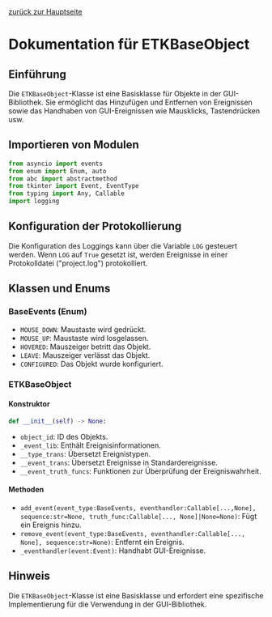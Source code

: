 [zurück zur Hauptseite](./_Dokumentation)

# Dokumentation für ETKBaseObject

## Einführung
Die `ETKBaseObject`-Klasse ist eine Basisklasse für Objekte in der GUI-Bibliothek. Sie ermöglicht das Hinzufügen und Entfernen von Ereignissen sowie das Handhaben von GUI-Ereignissen wie Mausklicks, Tastendrücken usw.

## Importieren von Modulen
```python
from asyncio import events
from enum import Enum, auto
from abc import abstractmethod
from tkinter import Event, EventType
from typing import Any, Callable
import logging
```

## Konfiguration der Protokollierung
Die Konfiguration des Loggings kann über die Variable `LOG` gesteuert werden. Wenn `LOG` auf `True` gesetzt ist, werden Ereignisse in einer Protokolldatei ("project.log") protokolliert.

## Klassen und Enums

### BaseEvents (Enum)
- `MOUSE_DOWN`: Maustaste wird gedrückt.
- `MOUSE_UP`: Maustaste wird losgelassen.
- `HOVERED`: Mauszeiger betritt das Objekt.
- `LEAVE`: Mauszeiger verlässt das Objekt.
- `CONFIGURED`: Das Objekt wurde konfiguriert.

### ETKBaseObject
#### Konstruktor
```python
def __init__(self) -> None:
```
- `object_id`: ID des Objekts.
- `_event_lib`: Enthält Ereignisinformationen.
- `__type_trans`: Übersetzt Ereignistypen.
- `__event_trans`: Übersetzt Ereignisse in Standardereignisse.
- `__event_truth_funcs`: Funktionen zur Überprüfung der Ereigniswahrheit.

#### Methoden
- `add_event(event_type:BaseEvents, eventhandler:Callable[...,None], sequence:str=None, truth_func:Callable[..., None]|None=None)`: Fügt ein Ereignis hinzu.
- `remove_event(event_type:BaseEvents, eventhandler:Callable[..., None], sequence:str=None)`: Entfernt ein Ereignis.
- `_eventhandler(event:Event)`: Handhabt GUI-Ereignisse.

## Hinweis
Die `ETKBaseObject`-Klasse ist eine Basisklasse und erfordert eine spezifische Implementierung für die Verwendung in der GUI-Bibliothek.